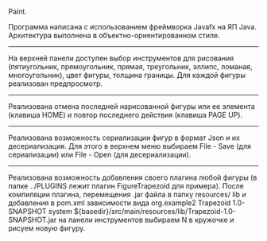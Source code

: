Paint.

Программа написана с использованием фреймворка Javafx на ЯП Java. Архитектура выполнена в
объектно-ориентированном стиле.
_________________
На верхней панели доступен выбор инструментов для рисования (пятиугольник, прямоугольник, прямая,
треугольник, эллипс, ломаная, многоугольник), цвет фигуры, толщина границы.
Для каждой фигуры реализован предпросмотр.
_________________
Реализована отмена последней нарисованной фигуры или ее элемента (клавиша HOME) и повтор последнего 
действия (клавишa PAGE UP).
_________________
Реализована возможность сериализации фигур в формaт Json и их десериализация. Для этого в верхнем
меню выбираем File - Save (для сериализации) или File - Open (для десериализации).
_________________
Реализована возможность добавления своего плагина любой фигуры (в папке ../PLUGINS лежит плагин 
FigureTrapezoid для примера). После компиляции плагина, перемещения .jar файла в папку resources/
lib и добавления в pom.xml зависимости вида
        <dependency>
            <groupId>org.example2</groupId>
            <artifactId>Trapezoid</artifactId>
            <version>1.0-SNAPSHOT</version>
            <scope>system</scope>
            <systemPath>${basedir}/src/main/resources/lib/Trapezoid-1.0-SNAPSHOT.jar</systemPath>
        </dependency>
на панели инструментов выбираем N в кружочке и рисуем новую фигуру.